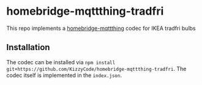 # homebridge-mqttthing-tradfri
This repo implements a [homebridge-mqttthing]() codec for IKEA tradfri bulbs

## Installation
The codec can be installed via `npm install git+https://github.com/KizzyCode/homebridge-mqttthing-tradfri`. The codec itself is implemented in the `index.json`.